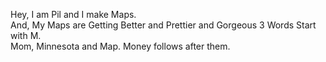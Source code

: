 Hey, I am Pil and I make Maps.</br>
And, My Maps are Getting Better and Prettier and Gorgeous
3 Words Start with M. </br>
Mom, Minnesota and Map. Money follows after them.
